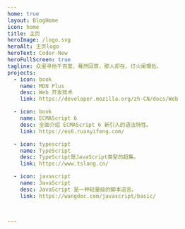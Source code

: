 ```yaml
---
home: true
layout: BlogHome
icon: home
title: 主页
heroImage: /logo.svg
heroAlt: 主页logo
heroText: Coder-New
heroFullScreen: true
tagline: 众里寻他千百度，蓦然回首，那人却在，灯火阑珊处。
projects:
  - icon: book
    name: MDN Plus
    desc: Web 开发技术
    link: https://developer.mozilla.org/zh-CN/docs/Web

  - icon: book
    name: ECMAScript 6
    desc: 全面介绍 ECMAScript 6 新引入的语法特性。
    link: https://es6.ruanyifeng.com/

  - icon: typescript
    name: TypeScript
    desc: TypeScript是JavaScript类型的超集。
    link: https://www.tslang.cn/

  - icon: javascript
    name: JavaScript
    desc: JavaScript 是一种轻量级的脚本语言。
    link: https://wangdoc.com/javascript/basic/



---
```


